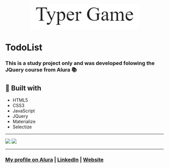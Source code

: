 <p align="center">
<img src="client/img/logo.png" />
</p>

# TodoList <br/>

### This is a study project only and was developed folowing the JQuery course from Alura :books:

## :electric_plug: Built with

- HTML5
- CSS3
- JavaScript
- JQuery
- Materialize
- Selectize

<hr />

<img src="client/img/typer-game01.png" />
<img src="client/img/typer-game02.png" />

<hr />

### <a href="https://cursos.alura.com.br/user/stefanosaffran">My profile on Alura</a> | <a href="https://www.linkedin.com/in/stefanosaffran/">LinkedIn</a> | <a href="https://stefanosaffran.com">Website</a>